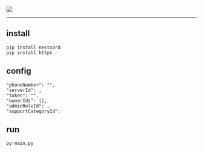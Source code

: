 <img src="https://capsule-render.vercel.app/api?type=wave&height=300&color=auto&text=%20ilv&textBg=false&animation=blinking&fontSize=100&rotate=-1"/>


<hr></hr>

## install
`pip install nextcord`<br>
`pip install https `<br>

## config
    "phoneNumber": "",
    "serverId": ,
    "token": "",
    "ownerIds": [],
    "adminRoleId": ,
    "supportCategoryId": 

## run

`py main.py `

